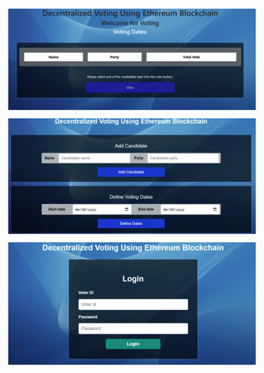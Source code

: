 
![Image Alt](https://github.com/BitwiseWizard-prog/blockchain-voting-system/blob/3f28b9b105e0fc0c5ef2aca8ae118ecca544f1a1/kavisha.png)


![Image Alt](https://github.com/BitwiseWizard-prog/blockchain-voting-system/blob/5dbcd48bca7e49d94452631416e34edfa8b9ef21/kavisha-1.png)


![Image Alt](https://github.com/BitwiseWizard-prog/blockchain-voting-system/blob/cd9e7d6b6c9298d2fb56eb674ace53493608284b/kavisha-2.png)
